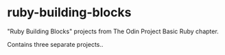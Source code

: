 # ruby-building-blocks

"Ruby Building Blocks" projects from The Odin Project Basic Ruby chapter.

Contains three separate projects..

